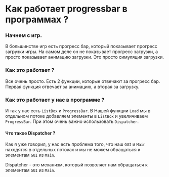 ﻿# Как работает progressbar в программах ? 


### Начнем с игр. 

В большинстве игр есть прогресс бар, который показывает прогресс загрузки игры.
На самом деле он не показывает прогресс загрузки, а просто показывает анимацию загрузки.
Это просто симуляция загрузки.

### Как это работает ?

Все очень просто.
Есть 2 функции, которые отвечают за прогресс бар.
Первая функция отвечает за анимацию, а вторая за загрузку.

### Как это работает у нас в программе ? 

И так у нас есть `ListBox` и `ProgressBar`.
В Нашей функции `Load` мы в отдельном потоке добавляем элементы в `ListBox` и увеличиваем `ProgressBar`.
При этом очень важно использовать `Dispatcher`.

#### Что такое Dispatcher ?
Как я уже говорил, у нас есть проблема того, что наш `GUI` и `Main` находятся 
в отдельных потоках и мы не можем обращаться к элементам `GUI` из `Main`.

Dispatcher - это механизм, который позволяет нам обращаться к элементам `GUI` из `Main`.
